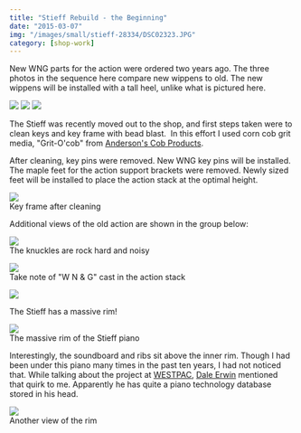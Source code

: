 ```yaml
---
title: "Stieff Rebuild - the Beginning"
date: "2015-03-07"
img: "/images/small/stieff-28334/DSC02323.JPG"
category: [shop-work]
---
```


New WNG parts for the action were ordered two years ago. The three photos in the sequence here compare new wippens to old. The new wippens will be installed with a tall heel, unlike what is pictured here.

![](/images/medium/stieff-28334/IMG_20120923_055021.jpg)
![](/images/medium/stieff-28334/IMG_20120923_055034.jpg)
![](/images/medium/stieff-28334/IMG_20120923_054237.jpg)

The Stieff was recently moved out to the shop, and first steps taken were to clean keys and key frame with bead blast.  In this effort I used corn cob grit media, "Grit-O'cob" from [Anderson's Cob Products](http://www.andersonscob.com/).

After cleaning, key pins were removed. New WNG key pins will be installed. The maple feet for the action support brackets were removed. Newly sized feet will be installed to place the action stack at the optimal height.

![](/images/medium/stieff-28334/DSC02325.JPG)<BR/>Key frame after cleaning

Additional views of the old action are shown in the group below:

![](/images/medium/stieff-28334/DSC02323.JPG)<BR/>The knuckles are rock hard and noisy

![](/images/medium/stieff-28334/IMG_20120923_053359.jpg)<BR/>Take note of "W N & G" cast in the action stack

![](/images/medium/stieff-28334/IMG_20120923_053416.jpg)

The Stieff has a massive rim!

![](/images/medium/stieff-28334/DSC02320.JPG)<BR/>The massive rim of the Stieff piano

Interestingly, the soundboard and ribs sit above the inner rim. Though I had been under this piano many times in the past ten years, I had not noticed that. While talking about the project at [WESTPAC](http://westpac-ptg.org/), [Dale Erwin](http://www.erwinspiano.com/) mentioned that quirk to me. Apparently he has quite a piano technology database stored in his head.

![](/images/medium/stieff-28334/DSC02317.JPG)<BR/> Another view of the rim
